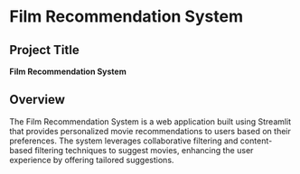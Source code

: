 # Film Recommendation System

## Project Title
**Film Recommendation System**

## Overview
The Film Recommendation System is a web application built using Streamlit that provides personalized movie recommendations to users based on their preferences. The system leverages collaborative filtering and content-based filtering techniques to suggest movies, enhancing the user experience by offering tailored suggestions.


